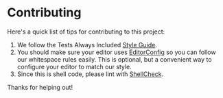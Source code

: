 Contributing
============

Here's a quick list of tips for contributing to this project:

1. We follow the Tests Always Included [Style Guide].
2. You should make sure your editor uses [EditorConfig] so you can follow our whitespace rules easily. This is optional, but a convenient way to configure your editor to match our style.
3. Since this is shell code, please lint with [ShellCheck].

Thanks for helping out!

[EditorConfig]: http://editorconfig.org/
[ShellCheck]: http://www.shellcheck.net/
[Style Guide]: https://tests-always-included.github.io/style-guide/
